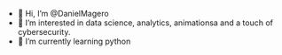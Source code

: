 - 👋 Hi, I’m @DanielMagero
- 👀 I’m interested in data science, analytics, animationsa and a touch of cybersecurity.
- 🌱 I’m currently learning python



<!---
DanielMagero/DanielMagero is a ✨ special ✨ repository because its `README.md` (this file) appears on your GitHub profile.
You can click the Preview link to take a look at your changes.
--->
